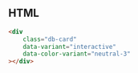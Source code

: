 ## HTML

```html
<div
	class="db-card"
	data-variant="interactive"
	data-color-variant="neutral-3"
></div>
```
